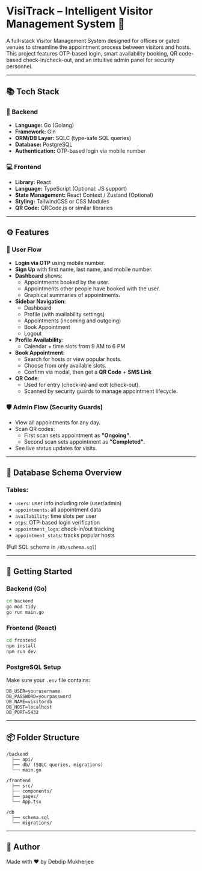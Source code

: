 # VisiTrack – Intelligent Visitor Management System 🚪

A full-stack Visitor Management System designed for offices or gated venues to streamline the appointment process between visitors and hosts. This project features OTP-based login, smart availability booking, QR code-based check-in/check-out, and an intuitive admin panel for security personnel.

---

## 📚 Tech Stack

### 🔧 Backend
- **Language:** Go (Golang)
- **Framework:** Gin
- **ORM/DB Layer:** SQLC (type-safe SQL queries)
- **Database:** PostgreSQL
- **Authentication:** OTP-based login via mobile number

### 💻 Frontend
- **Library:** React
- **Language:** TypeScript (Optional: JS support)
- **State Management:** React Context / Zustand (Optional)
- **Styling:** TailwindCSS or CSS Modules
- **QR Code:** QRCode.js or similar libraries

---

## ⚙️ Features

### 👥 User Flow
- **Login via OTP** using mobile number.
- **Sign Up** with first name, last name, and mobile number.
- **Dashboard** shows:
  - Appointments booked by the user.
  - Appointments other people have booked with the user.
  - Graphical summaries of appointments.
- **Sidebar Navigation**:
  - Dashboard
  - Profile (with availability settings)
  - Appointments (incoming and outgoing)
  - Book Appointment
  - Logout
- **Profile Availability**:
  - Calendar + time slots from 9 AM to 6 PM
- **Book Appointment**:
  - Search for hosts or view popular hosts.
  - Choose from only available slots.
  - Confirm via modal, then get a **QR Code** + **SMS Link**
- **QR Code**:
  - Used for entry (check-in) and exit (check-out).
  - Scanned by security guards to manage appointment lifecycle.

### 🛡️ Admin Flow (Security Guards)
- View all appointments for any day.
- Scan QR codes:
  - First scan sets appointment as **"Ongoing"**.
  - Second scan sets appointment as **"Completed"**.
- See live status updates for visits.

---

## 🧩 Database Schema Overview

### Tables:
- `users`: user info including role (user/admin)
- `appointments`: all appointment data
- `availability`: time slots per user
- `otps`: OTP-based login verification
- `appointment_logs`: check-in/out tracking
- `appointment_stats`: tracks popular hosts

(Full SQL schema in `/db/schema.sql`)

---

## 🚀 Getting Started

### Backend (Go)
```bash
cd backend
go mod tidy
go run main.go
```

### Frontend (React)
```bash
cd frontend
npm install
npm run dev
```

### PostgreSQL Setup
Make sure your `.env` file contains:
```
DB_USER=yourusername
DB_PASSWORD=yourpassword
DB_NAME=visitordb
DB_HOST=localhost
DB_PORT=5432
```

---

## 📦 Folder Structure

```
/backend
  ├── api/
  ├── db/ (SQLC queries, migrations)
  └── main.go

/frontend
  ├── src/
  ├── components/
  ├── pages/
  └── App.tsx

/db
  ├── schema.sql
  └── migrations/
```

---

## 🧠 Author
Made with ❤️ by Debdip Mukherjee
